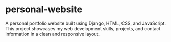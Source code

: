 # personal-website
A personal portfolio website built using Django, HTML, CSS, and JavaScript. This project showcases my web development skills, projects, and contact information in a clean and responsive layout.
